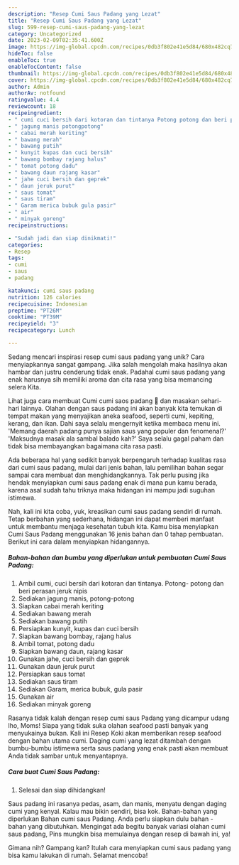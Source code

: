 ```yaml
---
description: "Resep Cumi Saus Padang yang Lezat"
title: "Resep Cumi Saus Padang yang Lezat"
slug: 599-resep-cumi-saus-padang-yang-lezat
category: Uncategorized
date: 2023-02-09T02:35:41.600Z
image: https://img-global.cpcdn.com/recipes/0db3f802e41e5d84/680x482cq70/cumi-saus-padang-foto-resep-utama.jpg
hideToc: false
enableToc: true
enableTocContent: false
thumbnail: https://img-global.cpcdn.com/recipes/0db3f802e41e5d84/680x482cq70/cumi-saus-padang-foto-resep-utama.jpg
cover: https://img-global.cpcdn.com/recipes/0db3f802e41e5d84/680x482cq70/cumi-saus-padang-foto-resep-utama.jpg
author: Admin
authorAv: notfound
ratingvalue: 4.4
reviewcount: 18
recipeingredient:
- " cumi cuci bersih dari kotoran dan tintanya Potong potong dan beri perasan jeruk nipis"
- " jagung manis potongpotong"
- " cabai merah keriting"
- " bawang merah"
- " bawang putih"
- " kunyit kupas dan cuci bersih"
- " bawang bombay rajang halus"
- " tomat potong dadu"
- " bawang daun rajang kasar"
- " jahe cuci bersih dan geprek"
- " daun jeruk purut"
- " saus tomat"
- " saus tiram"
- " Garam merica bubuk gula pasir"
- " air"
- " minyak goreng"
recipeinstructions:

- "Sudah jadi dan siap dinikmati!"
categories:
- Resep
tags:
- cumi
- saus
- padang

katakunci: cumi saus padang 
nutrition: 126 calories
recipecuisine: Indonesian
preptime: "PT26M"
cooktime: "PT39M"
recipeyield: "3"
recipecategory: Lunch

---
```





Sedang mencari inspirasi resep cumi saus padang yang unik? Cara menyiapkannya sangat gampang. Jika salah mengolah maka hasilnya akan hambar dan justru cenderung tidak enak. Padahal cumi saus padang yang enak harusnya sih memiliki aroma dan cita rasa yang bisa memancing selera Kita.





Lihat juga cara membuat Cumi cumi saos padang 🦑 dan masakan sehari-hari lainnya. Olahan dengan saus padang ini akan banyak kita temukan di tempat makan yang menyajikan aneka seafood, seperti cumi, kepiting, kerang, dan ikan. Dahi saya selalu mengernyit ketika membaca menu ini. &#39;Memang daerah padang punya sajian saus yang populer dan fenomenal?&#39; &#39;Maksudnya masak ala sambal balado kah?&#39; Saya selalu gagal paham dan tidak bisa membayangkan bagaimana cita rasa pasti.

Ada beberapa hal yang sedikit banyak berpengaruh terhadap kualitas rasa dari cumi saus padang, mulai dari jenis bahan, lalu pemilihan bahan segar sampai cara membuat dan menghidangkannya. Tak perlu pusing jika hendak menyiapkan cumi saus padang enak di mana pun kamu berada, karena asal sudah tahu triknya maka hidangan ini mampu jadi suguhan istimewa.






Nah, kali ini kita coba, yuk, kreasikan cumi saus padang sendiri di rumah. Tetap berbahan yang sederhana, hidangan ini dapat memberi manfaat untuk membantu menjaga kesehatan tubuh kita. Kamu bisa menyiapkan Cumi Saus Padang menggunakan 16 jenis bahan dan 0 tahap pembuatan. Berikut ini cara dalam menyiapkan hidangannya.

<!--inarticleads1-->

##### Bahan-bahan dan bumbu yang diperlukan untuk pembuatan Cumi Saus Padang:

1. Ambil  cumi, cuci bersih dari kotoran dan tintanya. Potong- potong dan beri perasan jeruk nipis
1. Sediakan  jagung manis, potong-potong
1. Siapkan  cabai merah keriting
1. Sediakan  bawang merah
1. Sediakan  bawang putih
1. Persiapkan  kunyit, kupas dan cuci bersih
1. Siapkan  bawang bombay, rajang halus
1. Ambil  tomat, potong dadu
1. Siapkan  bawang daun, rajang kasar
1. Gunakan  jahe, cuci bersih dan geprek
1. Gunakan  daun jeruk purut
1. Persiapkan  saus tomat
1. Sediakan  saus tiram
1. Sediakan  Garam, merica bubuk, gula pasir
1. Gunakan  air
1. Sediakan  minyak goreng


Rasanya tidak kalah dengan resep cumi saus Padang yang dicampur udang lho, Moms! Siapa yang tidak suka olahan seafood pasti banyak yang menyukainya bukan. Kali ini Resep Koki akan memberikan resep seafood dengan bahan utama cumi. Daging cumi yang lezat ditambah dengan bumbu-bumbu istimewa serta saus padang yang enak pasti akan membuat Anda tidak sambar untuk menyantapnya. 

<!--inarticleads2-->

##### Cara buat Cumi Saus Padang:


1. Selesai dan siap dihidangkan!

Saus padang ini rasanya pedas, asam, dan manis, menyatu dengan daging cumi yang kenyal. Kalau mau bikin sendiri, bisa kok. Bahan-bahan yang diperlukan Bahan cumi saus Padang. Anda perlu siapkan dulu bahan - bahan yang dibutuhkan. Mengingat ada begitu banyak variasi olahan cumi saus padang, Pins mungkin bisa memulainya dengan resep di bawah ini, ya! 

Gimana nih? Gampang kan? Itulah cara menyiapkan cumi saus padang yang bisa kamu lakukan di rumah. Selamat mencoba!
